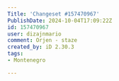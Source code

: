 ```yaml
---
Title: 'Changeset #157470967'
PublishDate: 2024-10-04T17:09:22Z
id: 157470967
user: dizajnmario
comment: Orjen - staze
created_by: iD 2.30.3
tags:
- Montenegro

---
```

